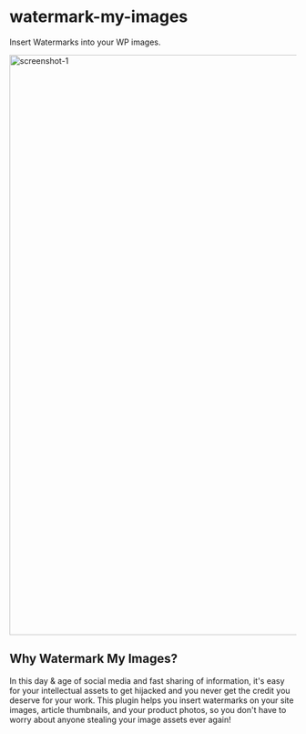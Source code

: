 # watermark-my-images
Insert Watermarks into your WP images.

<img width="1018" alt="screenshot-1" src="https://github.com/user-attachments/assets/996fd0c6-c654-46a8-a277-09d0810ad88c">

## Why Watermark My Images?

In this day & age of social media and fast sharing of information, it's easy for your intellectual assets to get hijacked and you never get the credit you deserve for your work. This plugin helps you insert watermarks on your site images, article thumbnails, and your product photos, so you don't have to worry about anyone stealing your image assets ever again!
